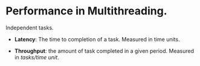 # Performance in Multithreading.
Independent tasks.
* **Latency**: The time to completion of a task. Measured in time units.

* **Throughput**: the amount of task completed in a given period. Measured in _tasks/time unit_.
